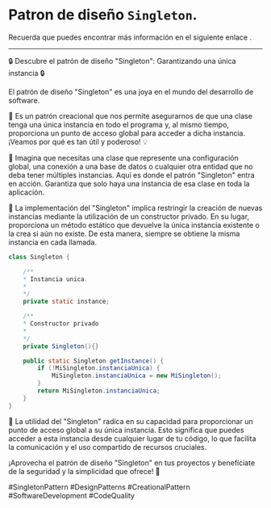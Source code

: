 # Patron de diseño `Singleton`.

Recuerda que puedes encontrar más información en el siguiente enlace .

___

🔒 Descubre el patrón de diseño "Singleton": Garantizando una única instancia 🔒

El patrón de diseño "Singleton" es una joya en el mundo del desarrollo de software. 

🌟 Es un patrón creacional que nos permite asegurarnos de que una clase tenga una única instancia en todo el programa y, al mismo tiempo, proporciona un punto de acceso global para acceder a dicha instancia. ¡Veamos por qué es tan útil y poderoso! 💡

🏢 Imagina que necesitas una clase que represente una configuración global, una conexión a una base de datos o cualquier otra entidad que no deba tener múltiples instancias. Aquí es donde el patrón "Singleton" entra en acción. Garantiza que solo haya una instancia de esa clase en toda la aplicación.

🔐 La implementación del "Singleton" implica restringir la creación de nuevas instancias mediante la utilización de un constructor privado. En su lugar, proporciona un método estático que devuelve la única instancia existente o la crea si aún no existe. De esta manera, siempre se obtiene la misma instancia en cada llamada.


```java
class Singleton {

    /**
    * Instancia unica.
    *
    */
    private static instance;

    /**
    * Constructor privado
    *
    */
    private Singleton(){}

    public static Singleton getInstance() {
        if (!MiSingleton.instanciaUnica) {
            MiSingleton.instanciaUnica = new MiSingleton();
        }
        return MiSingleton.instanciaUnica;
    }
}

```

🚀 La utilidad del "Singleton" radica en su capacidad para proporcionar un punto de acceso global a su única instancia. Esto significa que puedes acceder a esta instancia desde cualquier lugar de tu código, lo que facilita la comunicación y el uso compartido de recursos cruciales.

¡Aprovecha el patrón de diseño "Singleton" en tus proyectos y benefíciate de la seguridad y la simplicidad que ofrece! 🚀

#SingletonPattern #DesignPatterns #CreationalPattern #SoftwareDevelopment #CodeQuality
